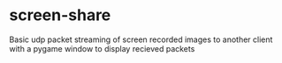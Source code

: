 # screen-share
Basic udp packet streaming of screen recorded images to another client with a pygame window to display recieved packets
